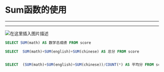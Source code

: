 ﻿# Sum函数的使用
----
----


![在这里插入图片描述](https://img-blog.csdnimg.cn/b7f03530af0a41799b47c34cb426bd4b.png?x-oss-process=image/watermark,type_ZHJvaWRzYW5zZmFsbGJhY2s,shadow_50,text_Q1NETiBATkpVU1RaSkM=,size_20,color_FFFFFF,t_70,g_se,x_16)





```sql
SELECT SUM(math) AS 数学总成绩 FROM score

SELECT  SUM(math)+SUM(english)+SUM(chinese) AS 总分 FROM score


SELECT  (SUM(math)+SUM(english)+SUM(chinese))/COUNT(*) AS 平均分 FROM score
```

